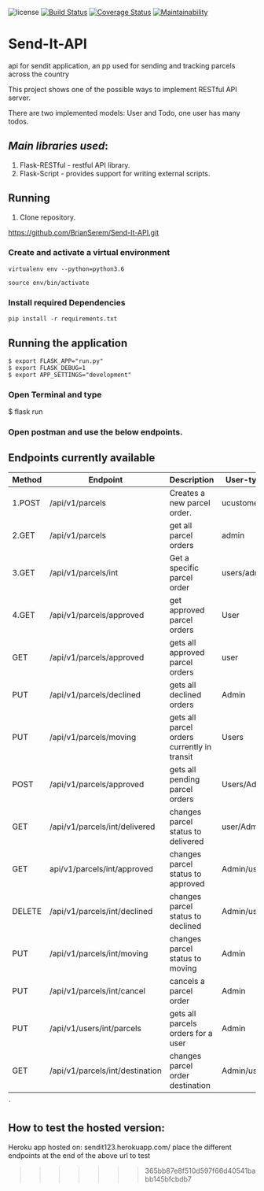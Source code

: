 ![license](https://img.shields.io/github/license/mashape/apistatus.svg)
[![Build Status](https://travis-ci.com/BrianSerem/Send-It-API.svg?branch=develop)](https://travis-ci.com/BrianSerem/Send-It-API)
[![Coverage Status](https://coveralls.io/repos/github/BrianSerem/Send-It-API/badge.svg?branch=develop)](https://coveralls.io/github/BrianSerem/Send-It-API?branch=develop)
[![Maintainability](https://api.codeclimate.com/v1/badges/609b635d8231deaa3689/maintainability)](https://codeclimate.com/github/BrianSerem/Send-It-API/maintainability)

# Send-It-API
api for sendit application, an pp used for sending and tracking parcels across the country

This project shows one of the possible ways to implement RESTful API server.

There are two implemented models: User and Todo, one user has many todos.

## _Main libraries used_:

1. Flask-RESTful - restful API library.
2. Flask-Script - provides support for writing external scripts.



## Running 

1. Clone repository.

https://github.com/BrianSerem/Send-It-API.git

### Create and activate a virtual environment

    virtualenv env --python=python3.6

    source env/bin/activate

### Install required Dependencies

    pip install -r requirements.txt

## Running the application

```
$ export FLASK_APP="run.py"
$ export FLASK_DEBUG=1
$ export APP_SETTINGS="development"
```
### Open Terminal and type
$ flask run

### Open postman and use the below endpoints.


## Endpoints currently available
| Method | Endpoint                        | Description                           | User-type         |
| ------ | ------------------------------- | ------------------------------------- | ------------  |
|1.POST   | /api/v1/parcels                | Creates a new parcel order.           | ucustomers        |
|2.GET   | /api/v1/parcels                 | get all parcel orders                    | admin         |
|3.GET    |/api/v1/parcels/int      | Get a specific parcel order          | users/admin   |
| 4.GET    | /api/v1/parcels/approved          | get approved parcel orders            | User          |
| GET    | /api/v1/parcels/approved         | gets all approved parcel orders       |user           |
| PUT    |/api/v1/parcels/declined         | gets all declined orders              | Admin         |
| PUT    | /api/v1/parcels/moving          | gets all parcel orders currently in transit                 | Users         |
| POST   | /api/v1/parcels/approved              | gets all pending parcel orders              | Users/Admin   |
| GET    | /api/v1/parcels/int/delivered   | changes parcel status to delivered           | user/Admin    |
| GET    | api/v1/parcels/int/approved          | changes parcel status to approved                | Admin/users   |
| DELETE | /api/v1/parcels/int/declined               | changes parcel status to declined              | Admin/users   |
| PUT    | /api/v1/parcels/int/moving     | changes parcel status to moving                    | Admin         |
| PUT    | /api/v1/parcels/int/cancel     | cancels a parcel order     | Admin         |
| PUT    | /api/v1/users/int/parcels      | gets all parcels orders for a user               | Admin         |
| GET    | /api/v1/parcels/int/destination| changes parcel order destination             | Admin/users    



	`
## How to test the hosted version:
Heroku app hosted on: sendit123.herokuapp.com/
place the different endpoints at the end of the above url to test
>>>>>>> 365bb87e8f510d597f66d40541babb145bfcbdb7

